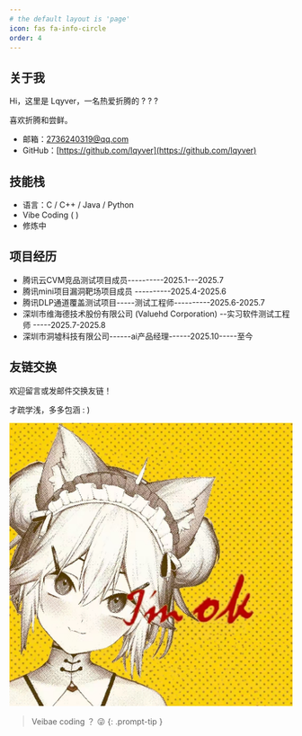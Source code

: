 ```yaml
---
# the default layout is 'page'
icon: fas fa-info-circle
order: 4
---
```




## 关于我

Hi，这里是 Lqyver，一名热爱折腾的  ? ? ?   

喜欢折腾和尝鲜。

- 邮箱：2736240319@qq.com  
- GitHub：[https://github.com/lqyver](https://github.com/lqyver)  

## 技能栈
- 语言：C / C++ / Java / Python
- Vibe Coding ( )
-  修炼中


## 项目经历
- 腾讯云CVM竞品测试项目成员----------2025.1---2025.7
- 腾讯mini项目漏洞靶场项目成员 ----------2025.4-2025.6
- 腾讯DLP通道覆盖测试项目-----测试工程师----------2025.6-2025.7
- 深圳市维海德技术股份有限公司 (Valuehd Corporation) --实习软件测试工程师 -----2025.7-2025.8
- 深圳市洞墟科技有限公司------ai产品经理------2025.10-----至今



## 友链交换

欢迎留言或发邮件交换友链！

才疏学浅，多多包涵  : )


![头像](/assets/2.jpg)



> Veibae coding  ？ 😜
{: .prompt-tip }
